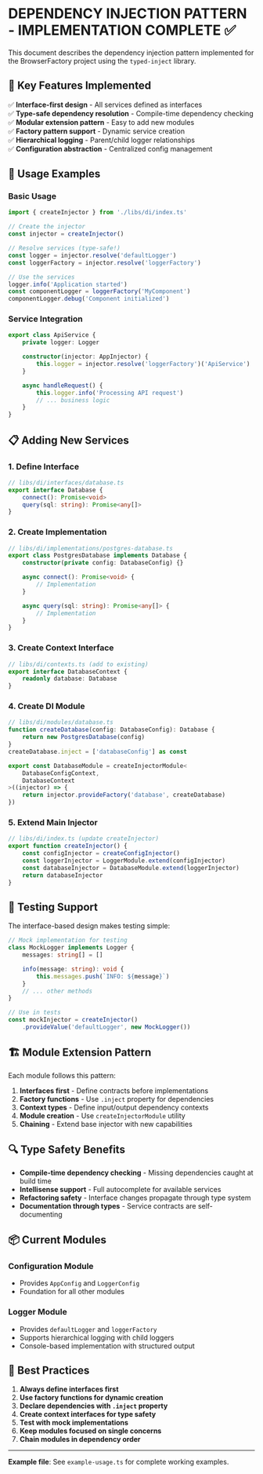 # DEPENDENCY INJECTION PATTERN - IMPLEMENTATION COMPLETE ✅

This document describes the dependency injection pattern implemented for the BrowserFactory project using the `typed-inject` library.

## 🔧 Key Features Implemented

✅ **Interface-first design** - All services defined as interfaces\
✅ **Type-safe dependency resolution** - Compile-time dependency checking\
✅ **Modular extension pattern** - Easy to add new modules\
✅ **Factory pattern support** - Dynamic service creation\
✅ **Hierarchical logging** - Parent/child logger relationships\
✅ **Configuration abstraction** - Centralized config management

## 🚀 Usage Examples

### Basic Usage

```typescript
import { createInjector } from './libs/di/index.ts'

// Create the injector
const injector = createInjector()

// Resolve services (type-safe!)
const logger = injector.resolve('defaultLogger')
const loggerFactory = injector.resolve('loggerFactory')

// Use the services
logger.info('Application started')
const componentLogger = loggerFactory('MyComponent')
componentLogger.debug('Component initialized')
```

### Service Integration

```typescript
export class ApiService {
    private logger: Logger

    constructor(injector: AppInjector) {
        this.logger = injector.resolve('loggerFactory')('ApiService')
    }

    async handleRequest() {
        this.logger.info('Processing API request')
        // ... business logic
    }
}
```

## 📋 Adding New Services

### 1. Define Interface

```typescript
// libs/di/interfaces/database.ts
export interface Database {
    connect(): Promise<void>
    query(sql: string): Promise<any[]>
}
```

### 2. Create Implementation

```typescript
// libs/di/implementations/postgres-database.ts
export class PostgresDatabase implements Database {
    constructor(private config: DatabaseConfig) {}

    async connect(): Promise<void> {
        // Implementation
    }

    async query(sql: string): Promise<any[]> {
        // Implementation
    }
}
```

### 3. Create Context Interface

```typescript
// libs/di/contexts.ts (add to existing)
export interface DatabaseContext {
    readonly database: Database
}
```

### 4. Create DI Module

```typescript
// libs/di/modules/database.ts
function createDatabase(config: DatabaseConfig): Database {
    return new PostgresDatabase(config)
}
createDatabase.inject = ['databaseConfig'] as const

export const DatabaseModule = createInjectorModule<
    DatabaseConfigContext,
    DatabaseContext
>((injector) => {
    return injector.provideFactory('database', createDatabase)
})
```

### 5. Extend Main Injector

```typescript
// libs/di/index.ts (update createInjector)
export function createInjector() {
    const configInjector = createConfigInjector()
    const loggerInjector = LoggerModule.extend(configInjector)
    const databaseInjector = DatabaseModule.extend(loggerInjector)
    return databaseInjector
}
```

## 🧪 Testing Support

The interface-based design makes testing simple:

```typescript
// Mock implementation for testing
class MockLogger implements Logger {
    messages: string[] = []

    info(message: string): void {
        this.messages.push(`INFO: ${message}`)
    }
    // ... other methods
}

// Use in tests
const mockInjector = createInjector()
    .provideValue('defaultLogger', new MockLogger())
```

## 🏗️ Module Extension Pattern

Each module follows this pattern:

1. **Interfaces first** - Define contracts before implementations
2. **Factory functions** - Use `.inject` property for dependencies
3. **Context types** - Define input/output dependency contexts
4. **Module creation** - Use `createInjectorModule` utility
5. **Chaining** - Extend base injector with new capabilities

## 🔍 Type Safety Benefits

- **Compile-time dependency checking** - Missing dependencies caught at build time
- **Intellisense support** - Full autocomplete for available services
- **Refactoring safety** - Interface changes propagate through type system
- **Documentation through types** - Service contracts are self-documenting

## 📦 Current Modules

### Configuration Module

- Provides `AppConfig` and `LoggerConfig`
- Foundation for all other modules

### Logger Module

- Provides `defaultLogger` and `loggerFactory`
- Supports hierarchical logging with child loggers
- Console-based implementation with structured output

## 🎯 Best Practices

1. **Always define interfaces first**
2. **Use factory functions for dynamic creation**
3. **Declare dependencies with `.inject` property**
4. **Create context interfaces for type safety**
5. **Test with mock implementations**
6. **Keep modules focused on single concerns**
7. **Chain modules in dependency order**

---

**Example file**: See `example-usage.ts` for complete working examples.
